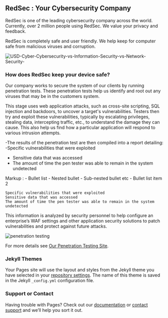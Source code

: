 ## RedSec : Your Cybersecurity Company

RedSec is one of the leading cybersecurity company across the world. Currently, over 2 million people using RedSec. We value your privacy and feedback.

RedSec is completely safe and user friendly. We help keep for computer safe from malicious viruses and corruption.


![USD-Cyber-Cybersecurity-vs-Information-Security-vs-Network-Security-](https://user-images.githubusercontent.com/85941318/136254045-43c950a5-eaa9-4dcf-84ce-5f4d81315e91.jpg)


### How does RedSec keep your device safe?
 
Our company works to secure the system of our clients by running penetration tests. These penetration tests help us identify and root out any viruses that may 
be in the customers system. 


This stage uses web application attacks, such as cross-site scripting, SQL injection and backdoors, to uncover a target's vulnerabilities. Testers then try and exploit these vulnerabilities, typically by escalating privileges, stealing data, intercepting traffic, etc., to understand the damage they can cause. This also help us find how a particular application will respond to various intrusion attempts.


-The results of the penetration test are then compiled into a report detailing:
 -Specific vulnerabilities that were exploited
   - Sensitive data that was accessed
   - The amount of time the pen tester was able to remain in the system undetected

 Markup : - Bullet list
              - Nested bullet
                  - Sub-nested bullet etc
          - Bullet list item 2 

    Specific vulnerabilities that were exploited
    Sensitive data that was accessed
    The amount of time the pen tester was able to remain in the system undetected
    
This information is analyzed by security personnel to help configure an enterprise’s WAF settings and other application security solutions to patch vulnerabilities and protect against future attacks.

![penetration testing](https://user-images.githubusercontent.com/85941318/136253722-4ad5c609-4d60-4865-afca-7387d996e6d3.jpg)



For more details see [Our Penetration Testing Site](https://www.guru99.com/learn-penetration-testing.html).

### Jekyll Themes

Your Pages site will use the layout and styles from the Jekyll theme you have selected in your [repository settings](https://github.com/AryanShoran/WebsiteDevelopment/settings/pages). The name of this theme is saved in the Jekyll `_config.yml` configuration file.

### Support or Contact

Having trouble with Pages? Check out our [documentation](https://docs.github.com/categories/github-pages-basics/) or [contact support](https://support.github.com/contact) and we’ll help you sort it out.
